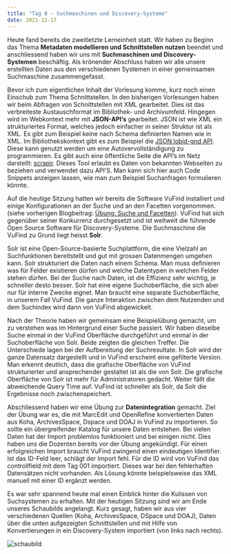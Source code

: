 ```yaml
---
title: "Tag 8 - Suchmaschinen und Discovery-Systeme"
date: 2021-12-17
---
```


Heute fand bereits die zweitletzte Lerneinheit statt. Wir haben zu Beginn das Thema **Metadaten modellieren und Schnittstellen nutzen** beendet und anschliessend haben wir uns mit **Suchmaschinen und Discovery-Systemen** beschäftig. Als krönender Abschluss haben wir alle unsere erstellten Daten aus den verschiedenen Systemen in einer gemeinsamen Suchmaschine zusammengefasst.

Bevor ich zum eigentlichen Inhalt der Vorlesung komme, kurz noch einen Einschub zum Thema Schnittstellen. In den bisherigen Vorlesungen haben wir beim Abfragen von Schnittstellen mit XML gearbeitet. Dies ist das verbreiteste Austauschformat im Bibliothek- und Archivumfeld. Hingegen wird im Webkontext mehr mit **JSON-API’s** gearbeitet. JSON ist wie XML ein strukturiertes Format, welches jedoch einfacher in seiner Struktur ist als XML. Es gibt zum Beispiel keine nach Schema definierten Namen wie in XML. Im Bibliothekskontext gibt es zum Beispiel die [JSON lobid-gnd API]( https://lobid.org/gnd/api). Diese kann genutzt werden um eine Autovervollständigung zu programmieren. Es gibt auch eine öffentliche Seite die API’s im Netz darstellt: [scrapir](https://scrapir.org/). Dieses Tool erlaubt es Daten von bekannten Webseiten zu beziehen und verwendet dazu API’S. Man kann sich hier auch Code Snippets anzeigen lassen, wie man zum Beispiel Suchanfragen formulieren könnte. 

Auf die heutige Sitzung hatten wir bereits die Software VuFind installiert und einige Konfigurationen an der Suche und an den Facetten vorgenommen. (siehe vorherigen Blogbeitrag: [Übung: Suche und Facetten](https://saphirba.github.io/BAIN-Lerntagebuch/2021/12/04/uebung3.html)). VuFind hat sich gegenüber seiner Konkurrenz durchgesetzt und ist weltweit die führende Open Source Software für Discovery-Systeme. Die Suchmaschine die VuFind zu Grund liegt heisst **Solr**. 

Solr ist eine Open-Source-basierte Suchplattform, die eine Vielzahl an Suchfunktionen bereitstellt und gut mit grossen Datenmengen umgehen kann. Solr strukturiert die Daten nach einem Schema. Man muss definieren was für Felder existieren dürfen und welche Datentypen in welchen Felder stehen dürfen. Bei der Suche nach Daten, ist die Effizienz sehr wichtig, je schneller desto besser. Solr hat eine eigene Suchoberfläche, die sich aber nur für interne Zwecke eignet. Man braucht eine separate Suchoberfläche, in unserem Fall VuFind. Die ganze Interaktion zwischen dem Nutzenden und dem Suchindex wird dann von VuFind abgewickelt. 

Nach der Theorie haben wir gemeinsam eine Beispielübung gemacht, um zu verstehen was im Hintergrund einer Suche passiert. Wir haben dieselbe Suche einmal in der VuFind Oberfläche durchgeführt und einmal in der Suchoberfläche von Solr. Beide zeigten die gleichen Treffer. Die Unterschiede lagen bei der Aufbereitung der Suchresultate. In Solr wird der ganze Datensatz dargestellt und in VuFind erscheint eine gefilterte Version. Man erkennt deutlich, dass die grafische Oberfläche von VuFind strukturierter und ansprechender gestaltet ist als die von Solr. Die grafische Oberfläche von Solr ist mehr für Administratoren gedacht. Weiter fällt die abweichende Query Time auf. VuFind ist schneller als Solr, da Solr die Ergebnisse noch zwischenspeichert. 

Abschliessend haben wir eine Übung zur **Datenintegration** gemacht. Ziel der Übung war es, die mit MarcEdit und OpenRefine konvertierten Daten aus Koha, ArchivesSpace, Dspace und DOAJ in VuFind zu importieren. So sollte ein übergreifender Katalog für unsere Daten entstehen. Bei vielen Daten hat der Import problemlos funktioniert und bei einigen nicht. Dies haben uns die Dozenten bereits vor der Übung angekündigt. Für einen erfolgreichen Import braucht VuFind zwingend einen eindeutigen Identifier. Ist das ID-Feld leer, schlägt der Import fehl. Für die ID wird von VuFind das controllfield mit dem Tag 001 importiert. Dieses war bei den fehlerhaften Datensätzen nicht vorhanden. Als Lösung könnte beispielsweise das XML manuell mit einer ID ergänzt werden.

Es war sehr spannend heute mal einen Einblick hinter die Kulissen von Suchsystemen  zu erhalten. Mit der heutigen Sitzung sind wir am Ende unseres Schaubilds angelangt. Kurz gesagt, haben wir aus vier verschiedenen Quellen (Koha, ArchivesSpace, DSpace und DOAJ), Daten über die unten aufgezeigten Schnittstellen und mit Hilfe von Konvertierungen in ein Discovery-System importiert (von links nach rechts).

![schaubild](https://user-images.githubusercontent.com/79304830/149384514-ad24f441-27c2-4ba5-8e57-c23fc1ccbf78.png)
